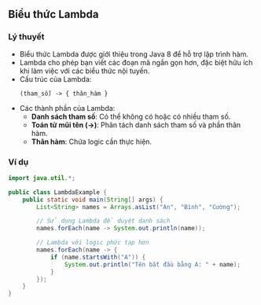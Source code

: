 ## Biểu thức Lambda

### Lý thuyết

- Biểu thức Lambda được giới thiệu trong Java 8 để hỗ trợ lập trình hàm.
- Lambda cho phép bạn viết các đoạn mã ngắn gọn hơn, đặc biệt hữu ích khi làm việc với các biểu thức nội tuyến.
- Cấu trúc của Lambda:
  ```
  (tham_số) -> { thân_hàm }
  ```
- Các thành phần của Lambda:
    - **Danh sách tham số**: Có thể không có hoặc có nhiều tham số.
    - **Toán tử mũi tên (->)**: Phân tách danh sách tham số và phần thân hàm.
    - **Thân hàm**: Chứa logic cần thực hiện.

### Ví dụ

```java
import java.util.*;

public class LambdaExample {
    public static void main(String[] args) {
        List<String> names = Arrays.asList("An", "Bình", "Cường");

        // Sử dụng Lambda để duyệt danh sách
        names.forEach(name -> System.out.println(name));

        // Lambda với logic phức tạp hơn
        names.forEach(name -> {
            if (name.startsWith("A")) {
                System.out.println("Tên bắt đầu bằng A: " + name);
            }
        });
    }
}
```